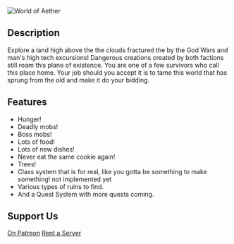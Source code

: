 ![World of Aether](https://i0.wp.com/www.kreezcraft.com/wp-content/uploads/2018/11/Screenshot_1.png)
## Description 
Explore a land high above the the clouds fractured the by the God Wars and man's high tech excursions! Dangerous creations created by both factions still roam this plane of existence. You are one of a few survivors who call this place home. Your job should you accept it is to tame this world that has sprung from the old and make it do your bidding.

## Features

- Hunger!
- Deadly mobs!
- Boss mobs!
- Lots of food!
- Lots of new dishes!
- Never eat the same cookie again!
- Trees!
- Class system that is for real, like you gotta be something to make something! not implemented yet
- Various types of ruins to find.
- And a Quest System with more quests coming.

## Support Us
[On Patreon](https://patreon.com/kreezxil)
[Rent a Server](https://www.g-portal.us/en/gameserver/minecraft-server-hosting?ref=Kreezxil)
